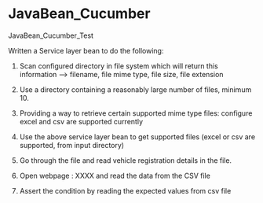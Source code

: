# JavaBean_Cucumber
JavaBean_Cucumber_Test


Written a Service layer bean to do the following:

1.	Scan configured directory in file system which will return this information --> filename, file mime type, file size, file extension

2.	Use a directory containing a reasonably large number of files, minimum 10.

3.	Providing a way to retrieve certain supported mime type files: configure excel and csv are supported currently

4.	Use the above service layer bean to get supported files (excel or csv are supported, from input directory)

5.	Go through the file and read vehicle registration details in the file.

6.	Open webpage : XXXX and read the data from the CSV file

7.	Assert the condition by reading the expected values from csv file
